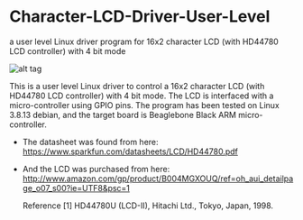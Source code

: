 Character-LCD-Driver-User-Level
===============================

a user level Linux driver program for 16x2 character LCD (with HD44780 LCD controller) with 4 bit mode

![alt tag](https://raw.github.com/hsm5xw/Character-LCD-Driver-User-Level/master/demo.JPG)

This is a user level Linux driver to control a 16x2 character LCD (with HD44780 LCD controller) with 4 bit mode.
The LCD is interfaced with a micro-controller using GPIO pins. 
The program has been tested on Linux 3.8.13 debian, and the target board is Beaglebone Black ARM micro-controller.

- The datasheet was found from here: 	 https://www.sparkfun.com/datasheets/LCD/HD44780.pdf

- And the LCD was purchased from here:	 http://www.amazon.com/gp/product/B004MGXOUQ/ref=oh_aui_detailpage_o07_s00?ie=UTF8&psc=1	


	Reference
		[1] HD44780U (LCD-II), Hitachi Ltd., Tokyo, Japan, 1998.


	
